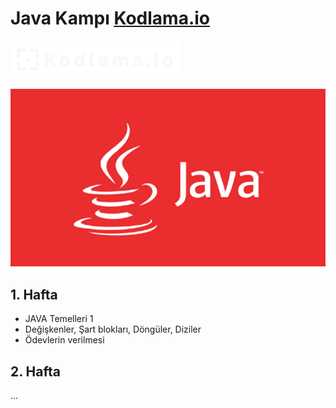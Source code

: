 # Java Kampı [Kodlama.io](https://www.kodlama.io/)

![alt text](logo.png) 

![alt text](java-1.png)


## 1. Hafta
- JAVA Temelleri 1
- Değişkenler, Şart blokları, Döngüler, Diziler
- Ödevlerin verilmesi 
 
 

## 2. Hafta
...
